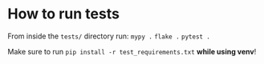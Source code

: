 # How to run tests

From inside the `tests/` directory run:
`mypy .`
`flake .`
`pytest .`

Make sure to run `pip install -r test_requirements.txt` **while using venv**!
